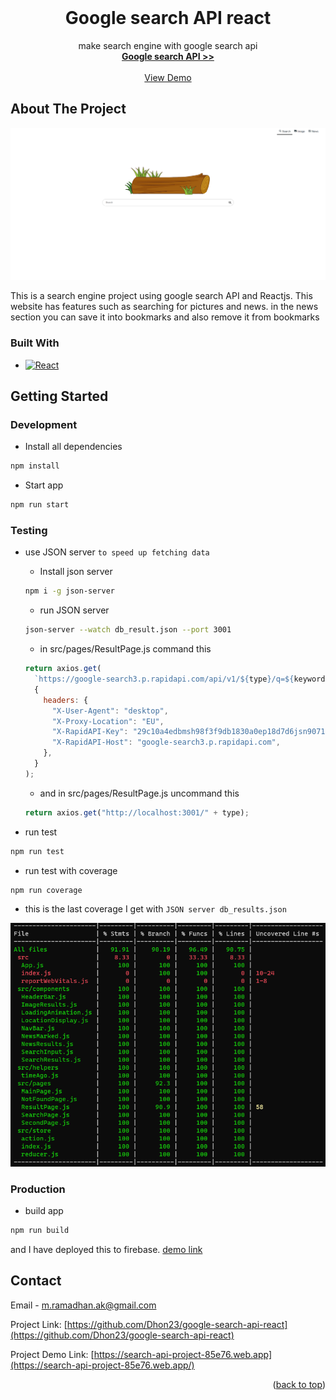 <br />
<div align="center">

<h1 align="center">Google search API react</h1>

  <p align="center">
    make search engine with google search api
    <br />
    <a href="https://rapidapi.com/apigeek/api/google-search3"><strong>Google search API >></strong></a>
    <br />
    <br />
    <a href="https://search-api-project-85e76.web.app">View Demo</a>
  </p>
</div>

## About The Project

[![product-screenshot]](https://search-api-project-85e76.web.app/m)

This is a search engine project using google search API and Reactjs. This website has features such as searching for pictures and news. in the news section you can save it into bookmarks and also remove it from bookmarks

### Built With

- [![React][react.js]][react-url]

## Getting Started

### Development

- Install all dependencies

```sh
npm install
```

- Start app

```sh
npm run start
```

### Testing

- use JSON server `to speed up fetching data`

  - Install json server

  ```sh
  npm i -g json-server
  ```

  - run JSON server

  ```sh
  json-server --watch db_result.json --port 3001
  ```

  - in src/pages/ResultPage.js command this

  ```js
  return axios.get(
    `https://google-search3.p.rapidapi.com/api/v1/${type}/q=${keyword}`,
    {
      headers: {
        "X-User-Agent": "desktop",
        "X-Proxy-Location": "EU",
        "X-RapidAPI-Key": "29c10a4edbmsh98f3f9db1830a0ep18d7d6jsn9071d9e0cf3c",
        "X-RapidAPI-Host": "google-search3.p.rapidapi.com",
      },
    }
  );
  ```

  - and in src/pages/ResultPage.js uncommand this

  ```js
  return axios.get("http://localhost:3001/" + type);
  ```

- run test

```sh
npm run test
```

- run test with coverage

```sh
npm run coverage
```

- this is the last coverage I get with `JSON server db_results.json`

![test-coverage]

### Production

- build app

```sh
npm run build
```

and I have deployed this to firebase. <a href="https://search-api-project-85e76.web.app">demo link</a>

## Contact

Email - [m.ramadhan.ak@gmail.com](https://gmail:m.ramadhan.ak@gmail.com)

Project Link: [https://github.com/Dhon23/google-search-api-react](https://github.com/Dhon23/google-search-api-react)

Project Demo Link: [https://search-api-project-85e76.web.app](https://search-api-project-85e76.web.app/)

<p align="right">(<a href="#readme-top">back to top</a>)</p>

[linkedin-shield]: https://img.shields.io/badge/-LinkedIn-black.svg?style=for-the-badge&logo=linkedin&colorB=555
[linkedin-url]: https://linkedin.com/in/linkedin_username
[product-screenshot]: images/landing-page.png
[test-coverage]: images/test-coverage.png
[react.js]: https://img.shields.io/badge/React-20232A?style=for-the-badge&logo=react&logoColor=61DAFB
[react-url]: https://reactjs.org/
